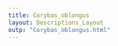 ```yaml
---
title: Corybas_oblongus
layout: Descriptions_Layout 
outp: "Corybas_oblongus.html"
---
```



